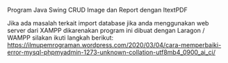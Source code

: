 Program Java Swing CRUD Image dan Report dengan ItextPDF



Jika ada masalah terkait import database jika anda menggunakan web server dari XAMPP dikarenakan program ini dibuat dengan Laragon / WAMPP 
silakan ikuti langkah berikut:
https://ilmupemrograman.wordpress.com/2020/03/04/cara-memperbaiki-error-mysql-phpmyadmin-1273-unknown-collation-utf8mb4_0900_ai_ci/

